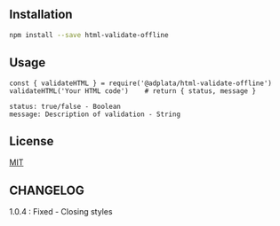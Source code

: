 ## Installation

```bash
npm install --save html-validate-offline
```

## Usage

```script
const { validateHTML } = require('@adplata/html-validate-offline')
validateHTML('Your HTML code')    # return { status, message }

status: true/false - Boolean
message: Description of validation - String

```

## License

[MIT](https://choosealicense.com/licenses/mit/)

## CHANGELOG

1.0.4 : Fixed - Closing styles
